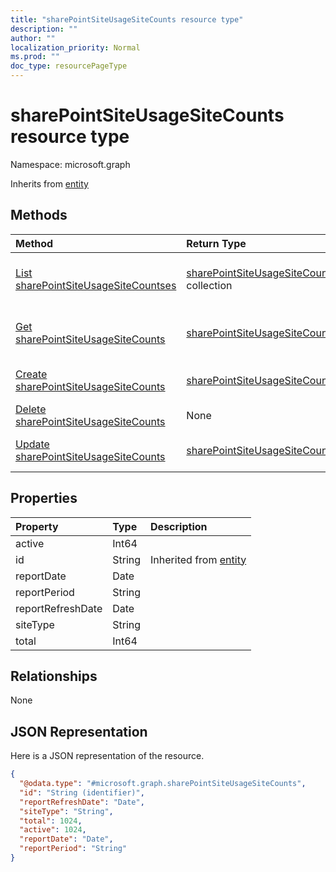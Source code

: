 ```yaml
---
title: "sharePointSiteUsageSiteCounts resource type"
description: ""
author: ""
localization_priority: Normal
ms.prod: ""
doc_type: resourcePageType
---
```


# sharePointSiteUsageSiteCounts resource type


Namespace: microsoft.graph




Inherits from [entity](../resources/entity.md)

## Methods
|Method|Return Type|Description|
|:---|:---|:---|
|[List sharePointSiteUsageSiteCountses](../api/sharepointsiteusagesitecounts-list.md)|[sharePointSiteUsageSiteCounts](../resources/sharepointsiteusagesitecounts.md) collection|List properties and relationships of the [sharePointSiteUsageSiteCounts](../resources/sharepointsiteusagesitecounts.md) objects.|
|[Get sharePointSiteUsageSiteCounts](../api/sharepointsiteusagesitecounts-get.md)|[sharePointSiteUsageSiteCounts](../resources/sharepointsiteusagesitecounts.md)|Read properties and relationships of the [sharePointSiteUsageSiteCounts](../resources/sharepointsiteusagesitecounts.md) object.|
|[Create sharePointSiteUsageSiteCounts](../api/sharepointsiteusagesitecounts-create.md)|[sharePointSiteUsageSiteCounts](../resources/sharepointsiteusagesitecounts.md)|Create a new [sharePointSiteUsageSiteCounts](../resources/sharepointsiteusagesitecounts.md) object.|
|[Delete sharePointSiteUsageSiteCounts](../api/sharepointsiteusagesitecounts-delete.md)|None|Deletes a [sharePointSiteUsageSiteCounts](../resources/sharepointsiteusagesitecounts.md).|
|[Update sharePointSiteUsageSiteCounts](../api/sharepointsiteusagesitecounts-update.md)|[sharePointSiteUsageSiteCounts](../resources/sharepointsiteusagesitecounts.md)|Update the properties of a [sharePointSiteUsageSiteCounts](../resources/sharepointsiteusagesitecounts.md) object.|

## Properties
|Property|Type|Description|
|:---|:---|:---|
|active|Int64||
|id|String| Inherited from [entity](../resources/entity.md)|
|reportDate|Date||
|reportPeriod|String||
|reportRefreshDate|Date||
|siteType|String||
|total|Int64||

## Relationships
None

## JSON Representation
Here is a JSON representation of the resource.
<!-- {
  "blockType": "resource",
  "keyProperty": "id",
  "@odata.type": "microsoft.graph.sharePointSiteUsageSiteCounts",
  "baseType": "microsoft.graph.entity",
  "openType": false
}
-->
``` json
{
  "@odata.type": "#microsoft.graph.sharePointSiteUsageSiteCounts",
  "id": "String (identifier)",
  "reportRefreshDate": "Date",
  "siteType": "String",
  "total": 1024,
  "active": 1024,
  "reportDate": "Date",
  "reportPeriod": "String"
}
```

